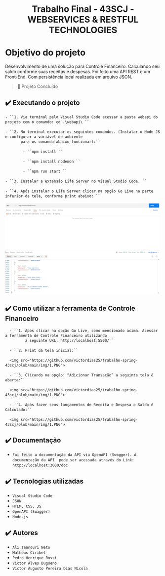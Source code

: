 
# <h1 align="center"> Trabalho Final - 43SCJ - WEBSERVICES & RESTFUL TECHNOLOGIES </h1>

# Objetivo do projeto

Desenvolvimento de uma solução para Controle Financeiro. Calculando seu saldo conforme suas receitas e despesas. Foi feito uma API REST e um Front-End. Com persistência local realizada em arquivo JSON.

> :construction: Projeto Concluído
  
## ✔️ Executando o projeto

    - ``1. Via terminal pelo Visual Studio Code acessar a pasta webapi do projeto com o comando: cd .\webapi\ ``

    - ``2. No terminal executar os seguintes comandos. (Instalar o Node JS e configurar a variável de ambiente 
           para os comando abaixo funcionar):``

            - ``npm install ``

            - ``npm install nodemon ``

            - ``npm run start ``

    - ``3. Instalar a extensão Life Server no Visual Studio Code. ``

    - ``4. Após instalar o Life Server clicar na opção Go Live na parte inferior da tela, conforme print abaixo: ``
  
 <img src="https://github.com/victordias25/trabalho-spring-43scj/blob/main/img/1.PNG">
 
 
 ## ✔️ Como utilizar a ferramenta de Controle Financeiro  

      - ``1. Após clicar na opção Go Live, como mencionado acima. Acessar a ferramenta de Controle Financeiro utilizando 
             a seguinte URL: http://localhost:5500/`` 

      - ``2. Print da tela inicial:`` 

      <img src="https://github.com/victordias25/trabalho-spring-43scj/blob/main/img/1.PNG">

      - ``3. Clicando na opção: “Adicionar Transação” a seguinte tela é aberta:``

      <img src="https://github.com/victordias25/trabalho-spring-43scj/blob/main/img/1.PNG">

      - ``4. Após fazer seus lançamentos de Receita e Despesa o Saldo é Calculado:``

      <img src="https://github.com/victordias25/trabalho-spring-43scj/blob/main/img/1.PNG">


## ✔️ Documentação

- ``Foi feito a documentação da API via OpenAPI (Swagger). A documentação da API  pode ser acessada através
    do Link: http://localhost:3000/doc`` 

## ✔️ Tecnologias utilizadas

- ``Visual Studio Code``
- ``JSON``
- ``HTLM, CSS, JS``
- ``OpenAPI (Swagger)``  
- ``Node.js`` 

## ✔️ Autores

- ``Ali Tannouri Neto``
- ``Matheus Ciribel``
- ``Pedro Henrique Rossi``
- ``Victor Alves Bugueno``
- ``Victor Augusto Pereira Dias Nicola``
